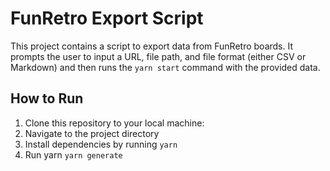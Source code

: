 # FunRetro Export Script

This project contains a script to export data from FunRetro boards. It prompts the user to input a URL, file path, and file format (either CSV or Markdown) and then runs the `yarn start` command with the provided data.

## How to Run

1. Clone this repository to your local machine:
2. Navigate to the project directory
3. Install dependencies by running `yarn`
4. Run yarn `yarn generate`